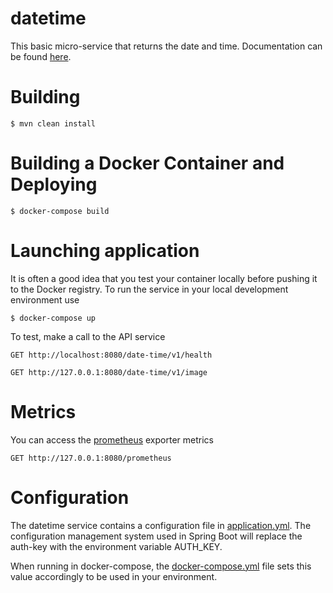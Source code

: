 # datetime

This basic micro-service that returns the date and time. Documentation can be found [here](docs/SUMMARY.md).

# Building

```
$ mvn clean install
```

# Building a Docker Container and Deploying

```
$ docker-compose build
```

# Launching application

It is often a good idea that  you test your container locally before pushing
it to the Docker registry. To run the service in your local development environment use

```
$ docker-compose up
```

To test, make a call to the API service

```{HTTP}
GET http://localhost:8080/date-time/v1/health
```

```{HTTP}
GET http://127.0.0.1:8080/date-time/v1/image
```


# Metrics

You can access the [prometheus](https://prometheus.io/) exporter metrics 

```{HTTP}
GET http://127.0.0.1:8080/prometheus
```


# Configuration

The datetime service contains a configuration file in [application.yml](application/src/main/resources/application.yml).
The configuration management system used in Spring Boot will replace the auth-key with the environment variable
AUTH_KEY.

When running in docker-compose, the [docker-compose.yml](docker-compose.yml) file sets this value accordingly to be used in your
environment.
